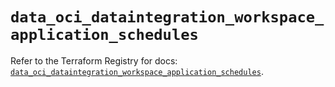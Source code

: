 # `data_oci_dataintegration_workspace_application_schedules`

Refer to the Terraform Registry for docs: [`data_oci_dataintegration_workspace_application_schedules`](https://registry.terraform.io/providers/oracle/oci/7.19.0/docs/data-sources/dataintegration_workspace_application_schedules).
